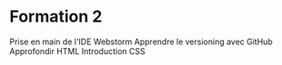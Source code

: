 # Formation 2

Prise en main de l'IDE Webstorm
Apprendre le versioning avec GitHub
Approfondir HTML
Introduction CSS
